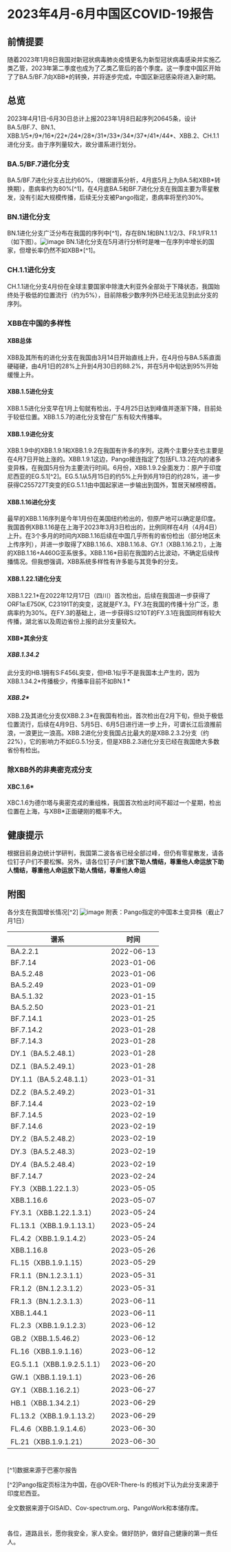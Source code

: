 # 2023年4月-6月中国区COVID-19报告
## 前情提要
随着2023年1月8日我国对新冠状病毒肺炎疫情更名为新型冠状病毒感染并实施乙类乙管，2023年第二季度也成为了乙类乙管后的首个季度。这一季度中国区开始了了BA.5/BF.7向XBB*的转换，并将逐步完成，中国区新冠感染将进入新时期。
## 总览
2023年4月1日-6月30日总计上报2023年1月8日起序列20645条，设计BA.5/BF.7、BN.1、XBB.1/5*/9*/16*/22*/24*/28*/31*/33*/34*/37*/41*/44*、XBB.2、CH.1.1进化分支。由于序列量较大，故分谱系进行划分。
### BA.5/BF.7进化分支
BA.5/BF.7进化分支占比约60%，（根据谱系分析，4月底5月上为BA.5和XBB*转换期），患病率约为80%[^1]，在4月底BA.5和BF.7进化分支在我国主要为零星散发，没有引起大规模传播，后续无分支被Pango指定，患病率将至约30%。
### BN.1进化分支
BN.1进化分支广泛分布在我国的序列中[^1]，存在BN.1和BN.1.1/2/3、FR.1/FR.1.1（如下图）。![image](https://github.com/Memorablea/COVID-19-/assets/125779492/7c149d81-a98e-4ed0-b3e4-1d0b876d841d) BN.1进化分支在5月进行分析时是唯一在序列中增长的国家，但增长率仍然不如XBB*[^1]。
### CH.1.1进化分支
CH.1.1进化分支4月份在全球主要国家中除澳大利亚外全部处于下降状态，我国始终处于极低的位置流行（约为5%），目前除极少数序列外已经无法见到此分支的序列。
### XBB在中国的多样性
#### XBB总体
XBB及其所有的进化分支在我国由3月14日开始直线上升，在4月份与BA.5系直面硬碰硬，由4月1日的28%上升到4月30日的88.2%，并在5月中旬达到95%开始缓慢上升。
#### XBB.1.5进化分支
XBB.1.5进化分支早在1月上旬就有检出，于4月25日达到峰值并逐渐下降，目前处于较低位置。XBB.1.5.7的进化分支曾在广东有较大传播率。
#### XBB.1.9进化分支
XBB.1.9中的XBB.1.9.1和XBB.1.9.2在我国有许多的序列，这两个主要分支也主要是在4月7日开始上涨的。XBB.1.9.1这边，Pango接连指定了包括FL.13.2在内的诸多变异株，在我国5月份为主要流行时间。6月份，XBB.1.9.2全面发力：原产于印度尼西亚的EG.5.1[^2]。EG.5.1从5月15日的约5%上升到6月19日的约28%，进一步获得C255727T突变的EG.5.1.1由中国起家进一步输出到国外，暂居天梯榜榜首。
#### XBB.1.16进化分支
最早的XBB.1.16序列是今年1月份在美国纽约检出的，但原产地可以确定是印度。我国首例XBB.1.16是在上海于2023年3月3日检出的，比例同样在4月（4月4日）上升。在3个多月的时间内XBB.1.16后续在中国几乎所有的省份检出（部分地区未上传序列），并进一步取得了XBB.1.16.6、XBB.1.16.8、GY.1（XBB.1.16.2.1），上海的XBB.1.16+A460G亚系很多。XBB.1.16*目前在我国的占比波动，不确定后续传播情况。但我想强调，XBB系统多样性有许多能与其竞争的分支。
#### XBB.1.22.1进化分支
XBB.1.22.1*在2022年12月17日（四川）首次检出，后续在我国进一步获得了ORF1a:E750K, C23191T的突变，这就是FY.3。FY.3在我国的传播十分广泛，患病率约为30%。在FY.3的基础上，进一步获得S:I210T的FY.3.1在我国同样有较大传播，湖北省以及周边省份上报的此分支量较大。
#### XBB*其余分支
##### XBB.1.34.2
此分支的HB.1拥有S:F456L突变，但HB.1似乎不是我国本土产生的，因为XBB.1.34.2*传播极少，传播率目前不如BN.1 *
##### XBB.2*
XBB.2及其进化分支仅XBB.2.3*在我国有检出，首次检出在2月下旬，但处于极低位置流行，后续在4月9日、5月5日、6月5日进行进一步上升，可谓长江后浪推前浪，一浪更比一浪高。XBB.2进化分支我国占比最大的是XBB.2.3.2分支（约22%），它的影响力不如EG.5.1分支，但是XBB.2.3进化分支已经在我国绝大多数省份有检出。
### 除XBB外的非奥密克戎分支
#### XBC.1.6*
XBC.1.6为德尔塔与奥密克戎的重组株，我国首次检出时间不超过一个星期，检出位置在上海，与XBB*正面硬刚的概率不大。
## 健康提示
根据目前身边统计学研判，我国第二波各省已经全部过峰，但仍有零星散发，请各位钉子户们不要松懈。另外，请各位钉子户们**放下助人情结，尊重他人命运****放下助人情结，尊重他人命运****放下助人情结，尊重他人命运**

## 附图
各分支在我国增长情况[^2]
![image](https://github.com/Memorablea/COVID-19-/assets/125779492/3bcc18a3-021d-454b-a10d-1e99a1176078)
附表：Pango指定的中国本土变异株（截止7月1日）

<html>
<body>
<!--StartFragment-->

谱系|时间
-- | --
BA.2.2.1 | 2022-06-13
BF.7.14 | 2023-01-06
BA.5.2.48 | 2023-01-06
BA.5.2.49 | 2023-01-09
BA.5.1.32 | 2023-01-15
BA.5.2.50 | 2023-01-21
BF.7.14.1 | 2023-01-25
BF.7.14.2 | 2023-01-28
BF.7.14.3 | 2023-01-28
DY.1（BA.5.2.48.1） | 2023-01-28
DZ.1（BA.5.2.49.1） | 2023-01-28
DY.1.1（BA.5.2.48.1.1） | 2023-01-31
DZ.2（BA.5.2.49.2） | 2023-01-31
BF.7.14.4 | 2023-02-19
BF.7.14.5 | 2023-02-19
BF.7.14.6 | 2023-02-19
DY.2（BA.5.2.48.2） | 2023-02-19
DY.3（BA.5.2.48.3） | 2023-02-19
DY.4（BA.5.2.48.4） | 2023-02-19
BF.7.14.7 | 2023-02-24
FY.3（XBB.1.22.1.3） | 2023-05-05
XBB.1.16.6 | 2023-05-07
FY.3.1（XBB.1.22.1.3.1） | 2023-05-24
FL.13.1（XBB.1.9.1.13.1） | 2023-05-24
FL.4.2（XBB.1.9.1.4.2） | 2023-05-24
XBB.1.16.8 | 2023-05-26
FL.15（XBB.1.9.1.15） | 2023-05-29
FR.1.1（BN.1.2.3.1.1） | 2023-05-31
FR.1.2（BN.1.2.3.1.2） | 2023-05-31
FR.1.3（BN.1.2.3.1.3） | 2023-06-11
XBB.1.44.1 | 2023-06-11
FL.2.3（XBB.1.9.1.2.3） | 2023-06-12
GB.2（XBB.1.5.46.2） | 2023-06-12
FL.16（XBB.1.9.1.16） | 2023-06-12
EG.5.1.1（XBB.1.9.2.5.1.1） | 2023-06-20
GW.1（XBB.1.19.1.1） | 2023-06-26
GY.1（XBB.1.16.2.1） | 2023-06-27
HB.1（XBB.1.34.2.1） | 2023-06-29
FL.13.2（XBB.1.9.1.13.2） | 2023-06-29
FL.4.6（XBB.1.9.1.4.6） | 2023-06-30
FL.21（XBB.1.9.1.21） | 2023-06-30

<!--EndFragment-->
</body>
</html>

#
[^1]数据来源于巴塞尔报告

[^2]Pango指定页标注为中国，在@OVER-There-Is 的核对下认为此分支来源于印度尼西亚。

全文数据来源于GISAID、Cov-spectrum.org、PangoWork和本储存库。

#
各位，道路且长，愿你我安全，家人安全。做好防护，做好自己健康的第一责任人。
